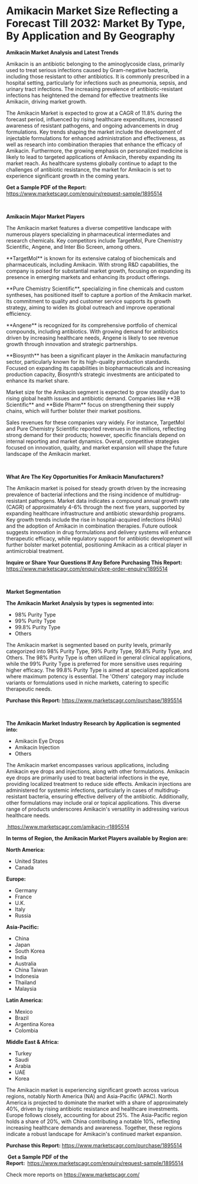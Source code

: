 <p><h1>Amikacin Market Size Reflecting a Forecast Till 2032: Market By Type, By Application and By Geography</h1></p><p><strong>Amikacin Market Analysis and Latest Trends</strong></p>
<p><p>Amikacin is an antibiotic belonging to the aminoglycoside class, primarily used to treat serious infections caused by Gram-negative bacteria, including those resistant to other antibiotics. It is commonly prescribed in a hospital setting, particularly for infections such as pneumonia, sepsis, and urinary tract infections. The increasing prevalence of antibiotic-resistant infections has heightened the demand for effective treatments like Amikacin, driving market growth.</p><p>The Amikacin Market is expected to grow at a CAGR of 11.8% during the forecast period, influenced by rising healthcare expenditures, increased awareness of resistant pathogens, and ongoing advancements in drug formulations. Key trends shaping the market include the development of injectable formulations for enhanced administration and effectiveness, as well as research into combination therapies that enhance the efficacy of Amikacin. Furthermore, the growing emphasis on personalized medicine is likely to lead to targeted applications of Amikacin, thereby expanding its market reach. As healthcare systems globally continue to adapt to the challenges of antibiotic resistance, the market for Amikacin is set to experience significant growth in the coming years.</p></p>
<p><strong>Get a Sample PDF of the Report:&nbsp;</strong> <a href="https://www.marketscagr.com/enquiry/request-sample/1895514?utm_campaign=2202&utm_medium=2&utm_source=Github&utm_content=ia&utm_term=08032025&utm_id=amikacin">https://www.marketscagr.com/enquiry/request-sample/1895514</a></p>
<p>&nbsp;</p>
<p><strong>Amikacin Major Market Players</strong></p>
<p><p>The Amikacin market features a diverse competitive landscape with numerous players specializing in pharmaceutical intermediates and research chemicals. Key competitors include TargetMol, Pure Chemistry Scientific, Angene, and Inter Bio Screen, among others.</p><p>**TargetMol** is known for its extensive catalog of biochemicals and pharmaceuticals, including Amikacin. With strong R&D capabilities, the company is poised for substantial market growth, focusing on expanding its presence in emerging markets and enhancing its product offerings. </p><p>**Pure Chemistry Scientific**, specializing in fine chemicals and custom syntheses, has positioned itself to capture a portion of the Amikacin market. Its commitment to quality and customer service supports its growth strategy, aiming to widen its global outreach and improve operational efficiency.</p><p>**Angene** is recognized for its comprehensive portfolio of chemical compounds, including antibiotics. With growing demand for antibiotics driven by increasing healthcare needs, Angene is likely to see revenue growth through innovation and strategic partnerships.</p><p>**Biosynth** has been a significant player in the Amikacin manufacturing sector, particularly known for its high-quality production standards. Focused on expanding its capabilities in biopharmaceuticals and increasing production capacity, Biosynth’s strategic investments are anticipated to enhance its market share.</p><p>Market size for the Amikacin segment is expected to grow steadily due to rising global health issues and antibiotic demand. Companies like **3B Scientific** and **Bide Pharm** focus on strengthening their supply chains, which will further bolster their market positions. </p><p>Sales revenues for these companies vary widely. For instance, TargetMol and Pure Chemistry Scientific reported revenues in the millions, reflecting strong demand for their products; however, specific financials depend on internal reporting and market dynamics. Overall, competitive strategies focused on innovation, quality, and market expansion will shape the future landscape of the Amikacin market.</p></p>
<p>&nbsp;</p>
<p><strong>What Are The Key Opportunities For Amikacin Manufacturers?</strong></p>
<p><p>The Amikacin market is poised for steady growth driven by the increasing prevalence of bacterial infections and the rising incidence of multidrug-resistant pathogens. Market data indicates a compound annual growth rate (CAGR) of approximately 4-6% through the next five years, supported by expanding healthcare infrastructure and antibiotic stewardship programs. Key growth trends include the rise in hospital-acquired infections (HAIs) and the adoption of Amikacin in combination therapies. Future outlook suggests innovation in drug formulations and delivery systems will enhance therapeutic efficacy, while regulatory support for antibiotic development will further bolster market potential, positioning Amikacin as a critical player in antimicrobial treatment.</p></p>
<p><strong>Inquire or Share Your Questions If Any Before Purchasing This Report:</strong> <a href="https://www.marketscagr.com/enquiry/pre-order-enquiry/1895514?utm_campaign=2202&utm_medium=2&utm_source=Github&utm_content=ia&utm_term=08032025&utm_id=amikacin">https://www.marketscagr.com/enquiry/pre-order-enquiry/1895514</a></p>
<p>&nbsp;</p>
<p><strong>Market Segmentation</strong></p>
<p><strong>The Amikacin Market Analysis by types is segmented into:</strong></p>
<p><ul><li>98% Purity Type</li><li>99% Purity Type</li><li>99.8% Purity Type</li><li>Others</li></ul></p>
<p><p>The Amikacin market is segmented based on purity levels, primarily categorized into 98% Purity Type, 99% Purity Type, 99.8% Purity Type, and Others. The 98% Purity Type is often utilized in general clinical applications, while the 99% Purity Type is preferred for more sensitive uses requiring higher efficacy. The 99.8% Purity Type is aimed at specialized applications where maximum potency is essential. The 'Others' category may include variants or formulations used in niche markets, catering to specific therapeutic needs.</p></p>
<p><strong>Purchase this Report:&nbsp;</strong><a href="https://www.marketscagr.com/purchase/1895514?utm_campaign=2202&utm_medium=2&utm_source=Github&utm_content=ia&utm_term=08032025&utm_id=amikacin">https://www.marketscagr.com/purchase/1895514</a></p>
<p>&nbsp;</p>
<p><strong>The Amikacin Market Industry Research by Application is segmented into:</strong></p>
<p><ul><li>Amikacin Eye Drops</li><li>Amikacin Injection</li><li>Others</li></ul></p>
<p><p>The Amikacin market encompasses various applications, including Amikacin eye drops and injections, along with other formulations. Amikacin eye drops are primarily used to treat bacterial infections in the eye, providing localized treatment to reduce side effects. Amikacin injections are administered for systemic infections, particularly in cases of multidrug-resistant bacteria, ensuring effective delivery of the antibiotic. Additionally, other formulations may include oral or topical applications. This diverse range of products underscores Amikacin's versatility in addressing various healthcare needs.</p></p>
<p><a href="https://www.marketscagr.com/amikacin-r1895514?utm_campaign=2202&utm_medium=2&utm_source=Github&utm_content=ia&utm_term=08032025&utm_id=amikacin">&nbsp;https://www.marketscagr.com/amikacin-r1895514</a></p>
<p><strong>In terms of Region, the Amikacin Market Players available by Region are:</strong></p>
<p>
    <p> <strong> North America: </strong>
        <ul>
            <li>United States</li>
            <li>Canada</li>
        </ul>
        </p> 
    <p> <strong> Europe: </strong>
        <ul>
            <li>Germany</li>
            <li>France</li>
            <li>U.K.</li>
            <li>Italy</li>
            <li>Russia</li>
        </ul>
        </p> 
    <p> <strong> Asia-Pacific: </strong>
        <ul>
            <li>China</li>
            <li>Japan</li>
            <li>South Korea</li>
            <li>India</li>
            <li>Australia</li>
            <li>China Taiwan</li>
            <li>Indonesia</li>
            <li>Thailand</li>
            <li>Malaysia</li>
        </ul>
        </p> 
    <p> <strong> Latin America: </strong>
        <ul>
            <li>Mexico</li>
            <li>Brazil</li>
            <li>Argentina Korea</li>
            <li>Colombia</li>
        </ul>
        </p> 
    <p> <strong> Middle East & Africa: </strong>
        <ul>
            <li>Turkey</li>
            <li>Saudi</li>
            <li>Arabia</li>
            <li>UAE</li>
            <li>Korea</li>
        </ul>
    </p>
    </p>
<p><p>The Amikacin market is experiencing significant growth across various regions, notably North America (NA) and Asia-Pacific (APAC). North America is projected to dominate the market with a share of approximately 40%, driven by rising antibiotic resistance and healthcare investments. Europe follows closely, accounting for about 25%. The Asia-Pacific region holds a share of 20%, with China contributing a notable 10%, reflecting increasing healthcare demands and awareness. Together, these regions indicate a robust landscape for Amikacin's continued market expansion.</p></p>
<p><strong>Purchase this Report: </strong><a href="https://www.marketscagr.com/purchase/1895514?utm_campaign=2202&utm_medium=2&utm_source=Github&utm_content=ia&utm_term=08032025&utm_id=amikacin">https://www.marketscagr.com/purchase/1895514</a></p>
<p>&nbsp;<strong>Get a Sample PDF of the Report:&nbsp;&nbsp;</strong><a href="https://www.marketscagr.com/enquiry/request-sample/1895514?utm_campaign=2202&utm_medium=2&utm_source=Github&utm_content=ia&utm_term=08032025&utm_id=amikacin">https://www.marketscagr.com/enquiry/request-sample/1895514</a></p>
<p><strong></strong></p>
<p>Check more reports on <a href="https://www.marketscagr.com/?utm_campaign=2202&utm_medium=2&utm_source=Github&utm_content=ia&utm_term=08032025&utm_id=amikacin">https://www.marketscagr.com/</a></p>
